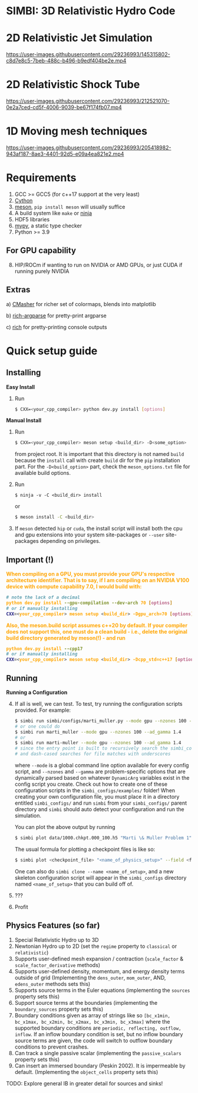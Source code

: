 # SIMBI: 3D Relativistic Hydro Code

# 2D Relativistic Jet Simulation

<https://user-images.githubusercontent.com/29236993/145315802-c8d7e8c5-7beb-488c-b496-b9edf404be2e.mp4>

# 2D Relativistic Shock Tube

<https://user-images.githubusercontent.com/29236993/212521070-0e2a7ced-cd5f-4006-9039-be67f174fb07.mp4>



# 1D Moving mesh techniques

<https://user-images.githubusercontent.com/29236993/205418982-943af187-8ae3-4401-92d5-e09a4ea821e2.mp4>



# Requirements

1)  GCC >= GCC5 (for c++17 support at the very least)
2)  [Cython](https://cython.org/)
3)  [meson](https://mesonbuild.com/Getting-meson.html), 
    `pip install meson` will usually suffice
4)  A build system like `make` or
    [ninja](https://github.com/ninja-build/ninja/wiki/Pre-built-Ninja-packages)
5)  HDF5 libraries
6)  [mypy](https://mypy-lang.org/), a static type checker
7)  Python >= 3.9

## For GPU capability

8)  HIP/ROCm if wanting to run on NVIDIA or AMD GPUs, or just CUDA if
    running purely NVIDIA
## Extras
a) [CMasher](https://cmasher.readthedocs.io/) for richer set of colormaps, blends into matplotlib

b) [rich-argparse](https://pypi.org/project/rich-argparse/) for pretty-print argparse

c) [rich](https://github.com/Textualize/rich) for pretty-printing console outputs
# Quick setup guide
## Installing
<strong>Easy Install</strong>
1) Run 
    ```bash
    $ CXX=<your_cpp_compiler> python dev.py install [options]
    ```

<strong>Manual Install</strong>
1)  Run

    ``` bash
    $ CXX=<your_cpp_compiler> meson setup <build_dir> -D<some_option>
    ```

    from project root. It is important that this directory is not named
    `build` because the `install` call with create `build` dir for the `pip`
    installation part. For the `-D<build_option>` part, check the
    `meson_options.txt` file for available build options.

2)  Run
    ``` bashbool
    $ ninja -v -C <build_dir> install
    ```

    or

    ``` bash
    $ meson install -C <build_dir>
    ```

3)  If `meson` detected `hip` or `cuda`, the install script will install
    both the cpu and gpu extensions into your system site-packages or
    `--user` site-packages depending on privileges.
## Important (!)
<strong style="color:orange">When compiling on a GPU, you must provide your GPU's respective architecture identifier.
That is to say, if I am compiling on an NVIDIA V100 device with compute capability 7.0, I would
build with:
```bash
# note the lack of a decimal
python dev.py install --gpu-compilation --dev-arch 70 [options]
# or if manually installing
CXX=<your_cpp_compiler> meson setup <build_dir> -Dgpu_arch=70 [options]
```
Also, the meson.build script assumes c++20 by default. If your compiler
does not support this, one must do a clean build - i.e., delete the original build directory generated by meson(!) -  and run
```bash
python dev.py install --cpp17
# or if manually installing
CXX=<your_cpp_compiler> meson setup <build_dir> -Dcpp_std=c++17 [options]
```
</strong>

## Running
<strong>Running a Configuration</strong>

4)  If all is well, we can test. To test, try running the configuration
    scripts provided. For example:

    ``` bash
    $ simbi run simbi/configs/marti_muller.py --mode gpu --nzones 100 --ad_gamma 1.4 
    # or one could do 
    $ simbi run marti_muller --mode gpu --nzones 100 --ad_gamma 1.4
    # or 
    $ simbi run marti-muller --mode gpu --nzones 100 --ad_gamma 1.4
    # since the entry point is built to recursively search the simbi_configs/ folder for valid .py scripts
    # and dash-cased searches for file matches with underscores
    ```

    where `--mode` is a global command line option available for every
    config script, and `--nzones` and `--gamma` are problem-specific options
    that are dynamically parsed based on whatever `DynamicArg` variables
    exist in the config script you create. Check out how to create one of
    these configuration scripts in the `simbi_configs/examples/` folder! When creating
    your own configuration file, you must place it in a directory entitled `simbi_configs/` and run `simbi` from your `simbi_configs/` parent directory and `simbi` should auto detect your configuration and run the simulation.

    You can plot the above output by running 
    ``` bash
    $ simbi plot data/1000.chkpt.000_100.h5 "Marti \& Muller Problem 1" --field rho v p --tex
    ```

    The usual formula for plotting a checkpoint files is like so:
    ``` bash
    $ simbi plot <checkpoint_file> "<name_of_physics_setup>" --field <field_string> [options]
    ```
    One can also do `simbi clone --name <name_of_setup>`, and a new skeleton configuration script will appear in the `simbi_configs` directory named `<name_of_setup>` that you can build off of. 
5)  ???
6)  Profit

## Physics Features (so far)
1) Special Relativistic Hydro up to 3D
2) Newtonian Hydro up to 2D (set the `regime` property to `classical` or `relativistic`)
3) Supports user-defined mesh expansion / contraction (`scale_factor` & `scale_factor_derivative` methods)
4) Supports user-defined density, momentum, and energy density terms outside of grid (Implementing the `dens_outer`, `mom_outer`, AND, `edens_outer` methods sets this)
5) Supports source terms in the Euler equations (implementing the `sources` property sets this)
6) Support source terms at the boundaries (implementing the `boundary_sources` property sets this)
7) Boundary conditions given as array of strings like so `[bc_x1min, bc_x1max, bc_x2min, bc_x2max, bc_x3min, bc_x3max]` where the supported boundary conditions are `periodic, reflecting, outflow, inflow`. If an inflow boundary condition is set, but no inflow boundary source terms are given, the code will switch to outflow boundary conditions to prevent crashes. 
8) Can track a single passive scalar (implementing the `passive_scalars` property sets this)
9) Can insert an immersed boundary (Peskin 2002). It is impermeable by default. (Implementing the `object_cells` property sets this)

TODO: Explore general IB in greater detail for sources and sinks!




